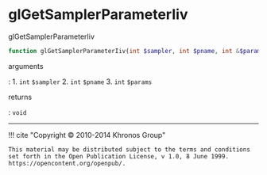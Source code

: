 # glGetSamplerParameterIiv
glGetSamplerParameterIiv

```php
function glGetSamplerParameterIiv(int $sampler, int $pname, int &$params) : void
```

arguments

:    1. `int` `$sampler` 
    2. `int` `$pname` 
    3. `int` `$params` 

returns

:    `void` 

---
     

!!! cite "Copyright © 2010-2014 Khronos Group"

    This material may be distributed subject to the terms and conditions set forth in the Open Publication License, v 1.0, 8 June 1999. https://opencontent.org/openpub/.